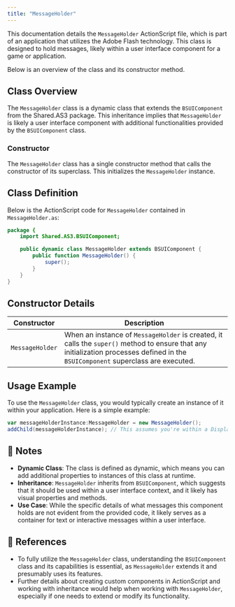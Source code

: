 ```yaml
---
title: "MessageHolder"
---
```


This documentation details the `MessageHolder` ActionScript file, which is part of an application that utilizes the Adobe Flash technology.
This class is designed to hold messages, likely within a user interface component for a game or application.

Below is an overview of the class and its constructor method.


## Class Overview
The `MessageHolder` class is a dynamic class that extends the `BSUIComponent` from the Shared.AS3 package.
This inheritance implies that `MessageHolder` is likely a user interface component with additional functionalities provided by the `BSUIComponent` class.

### Constructor
The `MessageHolder` class has a single constructor method that calls the constructor of its superclass.
This initializes the `MessageHolder` instance.

## Class Definition
Below is the ActionScript code for `MessageHolder` contained in `MessageHolder.as`:

```actionscript
package {
    import Shared.AS3.BSUIComponent;

    public dynamic class MessageHolder extends BSUIComponent {
        public function MessageHolder() {
            super();
        }
    }
}
```

## Constructor Details

| Constructor     | Description |
|-----------------|-------------|
| `MessageHolder` | When an instance of `MessageHolder` is created, it calls the `super()` method to ensure that any initialization processes defined in the `BSUIComponent` superclass are executed. |


## Usage Example

To use the `MessageHolder` class, you would typically create an instance of it within your application. Here is a simple example:

```actionscript
var messageHolderInstance:MessageHolder = new MessageHolder();
addChild(messageHolderInstance); // This assumes you're within a DisplayObjectContainer context.
```


## 📝 Notes
- **Dynamic Class**: The class is defined as dynamic, which means you can add additional properties to instances of this class at runtime.
- **Inheritance**: `MessageHolder` inherits from `BSUIComponent`, which suggests that it should be used within a user interface context, and it likely has visual properties and methods.
- **Use Case**: While the specific details of what messages this component holds are not evident from the provided code, it likely serves as a container for text or interactive messages within a user interface.


## 🔗 References
- To fully utilize the `MessageHolder` class, understanding the `BSUIComponent` class and its capabilities is essential, as `MessageHolder` extends it and presumably uses its features.
- Further details about creating custom components in ActionScript and working with inheritance would help when working with `MessageHolder`, especially if one needs to extend or modify its functionality.

